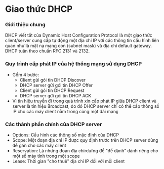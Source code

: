 # Giao thức DHCP
### Giới thiệu chung
DHCP viết tắt của Dynamic Host Configuration Protocol là một giao thức client/server cung cấp tự động một địa chỉ IP với các thông tin cấu hình liên quan như là mặt nạ mạng con (subnet mask) và địa chỉ default gateway. DHCP tuân theo chuẩn RFC 2131 và 2132.

### Quy trình cấp phát IP của hệ thống mạng sử dụng DHCP
- Gồm 4 bước:
    - Client gửi gói tin DHCP Discover
    - DHCP server gửi gói tin DHCP Offer
    - Client gửi gói tin DHCP Request
    - DHCP server gửi gói tin DHCP ACK
- Vì tin hiệu truyền đi trong quá trình xin cấp phát IP giữa DHCP client và server là tín hiệu Broadcast, do đó DHCP server chỉ có thể cấp thông số IP cho các máy client nằm trong cùng một dải mạng

### Các thành phần chính của DHCP server
- Options: Cấu hình các thông số mặc định của DHCP
- Scope: Một đoạn địa chỉ IP được quy định trước trên DHCP server dùng để gán cho các máy client
- Reservation: Là nhưng đoạn địa chirdufng để "để dành" dành riêng cho một số máy tính trong một scope
- Lease: Thời gian "cho thuê" địa chỉ IP đối với mỗi client
